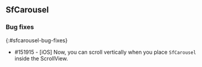 ## SfCarousel

### Bug fixes
{:#sfcarousel-bug-fixes}

* \#151915 - [iOS] Now, you can scroll vertically when you place `SfCarousel` inside the ScrollView.